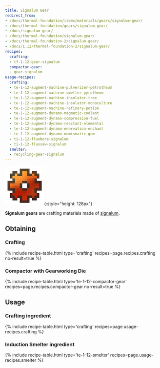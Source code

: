 ```yaml
---
title: Signalum Gear
redirect_from:
- /docs/thermal-foundation/items/materials/gears/signalum-gear/
- /docs/thermal-foundation/gears/signalum-gear/
- /docs/signalum-gear/
- /docs/thermal-foundation/signalum-gear/
- /docs/thermal-foundation-2/signalum-gear/
- /docs/1.12/thermal-foundation-2/signalum-gear/
recipes:
  crafting:
  - tf-1-12-gear-signalum
  compactor-gear:
  - gear-signalum
usage-recipes:
  crafting:
  - te-1-12-augment-machine-pulverizer-petrotheum
  - te-1-12-augment-machine-smelter-pyrotheum
  - te-1-12-augment-machine-insolator-tree
  - te-1-12-augment-machine-insolator-monoculture
  - te-1-12-augment-machine-refinery-potion
  - te-1-12-augment-dynamo-magmatic-coolant
  - te-1-12-augment-dynamo-compression-fuel
  - te-1-12-augment-dynamo-reactant-elemental
  - te-1-12-augment-dynamo-enervation-enchant
  - te-1-12-augment-dynamo-numismatic-gem
  - ti-1-12-fluxbore-signalum
  - ti-1-12-fluxsaw-signalum
  smelter:
  - recycling-gear-signalum
---
```


![Signalum gear](/assets/images/thermal-foundation-2/gear-signalum.png){:style="height: 128px"}


**Signalum gears** are crafting materials made of
[signalum](/docs/1.12/thermal-foundation/signalum-ingot/).


Obtaining
---------

### Crafting
{% include recipe-table.html type='crafting' recipes=page.recipes.crafting no-result=true %}

### Compactor with Gearworking Die
{% include recipe-table.html type='te-1-12-compactor-gear' recipes=page.recipes.compactor-gear no-result=true %}


Usage
-----

### Crafting ingredient
{% include recipe-table.html type='crafting' recipes=page.usage-recipes.crafting %}

### Induction Smelter ingredient
{% include recipe-table.html type='te-1-12-smelter' recipes=page.usage-recipes.smelter %}
